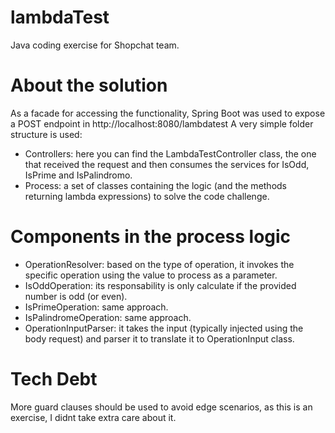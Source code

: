 # lambdaTest
Java coding exercise for Shopchat team.

# About the solution
As a facade for accessing the functionality, Spring Boot was used to expose a POST endpoint in http://localhost:8080/lambdatest
A very simple folder structure is used:
- Controllers: here you can find the LambdaTestController class, the one that received the request and then consumes the services for IsOdd, IsPrime and IsPalindromo.
- Process: a set of classes containing the logic (and the methods returning lambda expressions) to solve the code challenge.

# Components in the process logic
- OperationResolver: based on the type of operation, it invokes the specific operation using the value to process as a parameter.
- IsOddOperation: its responsability is only calculate if the provided number is odd (or even).
- IsPrimeOperation: same approach.
- IsPalindromeOperation: same approach.
- OperationInputParser: it takes the input (typically injected using the body request) and parser it to translate it to OperationInput class.

# Tech Debt
More guard clauses should be used to avoid edge scenarios, as this is an exercise, I didnt take extra care about it.
